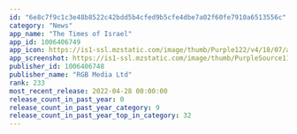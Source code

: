 ```yaml
---
id: "6e8c7f9c1c3e48b8522c42bdd5b4cfed9b5cfe4dbe7a02f60fe7910a6513556c"
category: "News"
app_name: "The Times of Israel"
app_id: 1006406749
app_icon: https://is1-ssl.mzstatic.com/image/thumb/Purple122/v4/18/07/ab/1807ab71-ef4c-932e-cbc4-423ed353f417/AppIcon-0-0-1x_U007emarketing-0-0-0-7-0-0-sRGB-0-0-0-GLES2_U002c0-512MB-85-220-0-0.png/1024x1024bb.png
app_screenshot: https://is1-ssl.mzstatic.com/image/thumb/PurpleSource114/v4/df/87/e7/df87e70c-e0dd-194a-f022-b0277944724b/89e32896-f5b5-477f-a299-2a216f6704e6_Phone_XS_Max_XR-HP.png/1242x2688bb.png
publisher_id: 1006406748
publisher_name: "RGB Media Ltd"
rank: 233
most_recent_release: 2022-04-28 00:00:00
release_count_in_past_year: 0
release_count_in_past_year_category: 9
release_count_in_past_year_top_in_category: 32
---
```

